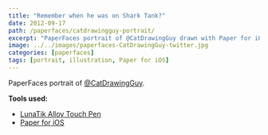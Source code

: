 ```yaml
---
title: "Remember when he was on Shark Tank?"
date: 2012-09-17
path: /paperfaces/catdrawingguy-portrait/
excerpt: "PaperFaces portrait of @CatDrawingGuy drawn with Paper for iOS on an iPad."
image: ../../images/paperfaces-CatDrawingGuy-twitter.jpg
categories: [paperfaces]
tags: [portrait, illustration, Paper for iOS]
---
```


PaperFaces portrait of [@CatDrawingGuy](https://twitter.com/CatDrawingGuy).

**Tools used:**

- [LunaTik Alloy Touch Pen](https://www.amazon.com/gp/product/B00821TR7G/ref=as_li_ss_tl?ie=UTF8&tag=mademist-20&linkCode=as2&camp=1789&creative=390957&creativeASIN=B00821TR7G)
- [Paper for iOS](https://paper.bywetransfer.com/)
